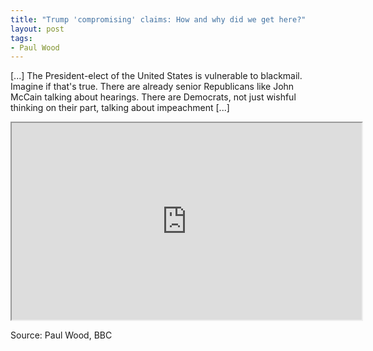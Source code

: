 ```yaml
---
title: "Trump 'compromising' claims: How and why did we get here?"
layout: post
tags:
- Paul Wood
---
```


\[...\] The President-elect of the United States is vulnerable to blackmail. Imagine if that's true. There are already senior Republicans like John McCain talking about hearings. There are Democrats, not just wishful thinking on their part, talking about impeachment \[...\]

<iframe width="560" height="315" src="https://www.youtube.com/embed/hNih-yjYKyg?si=8S9ecTzXQ5IRDC2u" title="President-elect of the United States is vulnerable to blackmail"></iframe>

Source: Paul Wood, BBC
